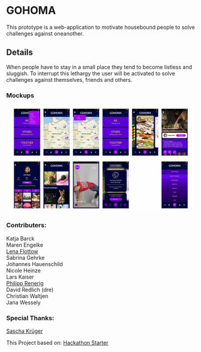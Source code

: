 # GOHOMA

This prototype is a web-application to motivate housebound people to solve challenges against oneanother.

## Details
When people have to stay in a small place they tend to become listless and sluggish.
To interrupt this lethargy the user will be activated to solve challenges against themselves, friends and others.

### Mockups
![GitHub Logo](./docs/mockups.jpg)

### Contributers:

Katja Barck  
Maren Engelke  
[Lena Flottow](https://www.behance.net/Flottow_design)  
Sabrina Gehrke  
Johannes Hauenschild  
Nicole Heinze  
Lars Kaiser  
[Philipp Renerig](mailto:philipp@renerig.de)  
David Redlich (dre)  
Christian Waltjen  
Jana Wessely  

### Special Thanks:
[Sascha Krüger](https://www.saschakrueger.de/)

This Project based on: [Hackathon Starter](https://github.com/sahat/hackathon-starter)